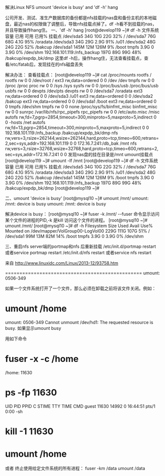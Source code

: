 解决Linux NFS umount 'device is busy' and 'df -h' hang


公司开发、测试、准生产数据库的备份都是nfs挂载的nas盘和备份主机的本地磁盘，最近nas的权限做了调整后，导致nfs挂载点掉了。df -h看不到挂载的nas，并且导致操作hang住。
一、'df -h' hang
[root@develop119 ~]# df -h
文件系统 容量 已用 可用 已用% 挂载点
/dev/sda5 34G 10G 22G 32% /
/dev/sda7 76G 68G 4.1G 95% /oradata
/dev/sda3 34G 29G 2.9G 91% /u01
/dev/sda2 48G 24G 22G 52% /bakcup
/dev/sda1 145M 12M 126M 9% /boot
tmpfs 3.9G 0 3.9G 0% /dev/shm
192.168.101.119:/nfs_backup
197G 89G 99G 48% /bakcup/expdp_bk/dmp
这里df -h后，操作hang住，无法查看挂载点，查看/etc/fatab后，发现挂在的nfs磁盘丢失
 
解决办法：
查看挂载点：
[root@develop119 ~]# cat /proc/mounts
rootfs / rootfs rw 0 0
/dev/root / ext3 rw,data=ordered 0 0
/dev /dev tmpfs rw 0 0
/proc /proc proc rw 0 0
/sys /sys sysfs rw 0 0
/proc/bus/usb /proc/bus/usb usbfs rw 0 0
devpts /dev/pts devpts rw 0 0
/dev/sda7 /oradata ext3 rw,data=ordered 0 0
/dev/sda3 /u01 ext3 rw,data=ordered 0 0
/dev/sda2 /bakcup ext3 rw,data=ordered 0 0
/dev/sda1 /boot ext3 rw,data=ordered 0 0
tmpfs /dev/shm tmpfs rw 0 0
none /proc/sys/fs/binfmt_misc binfmt_misc rw 0 0
sunrpc /var/lib/nfs/rpc_pipefs rpc_pipefs rw 0 0
/etc/auto.misc /misc autofs rw,fd=7,pgrp=2854,timeout=300,minproto=5,maxproto=5,indirect 0 0
-hosts /net autofs rw,fd=13,pgrp=2854,timeout=300,minproto=5,maxproto=5,indirect 0 0
192.168.101.119:/nfs_backup /bakcup/expdp_bk/dmp nfs rw,vers=3,rsize=262144,wsize=262144,hard,proto=tcp,timeo=600,retrans=2,sec=sys,addr=192.168.101.119 0 0
172.16.7.241:/db_bak /mnt nfs rw,vers=3,rsize=32768,wsize=32768,hard,proto=tcp,timeo=600,retrans=2,sec=sys,addr=172.16.7.241 0 0
发现nas盘的挂在目录是/mnt
umount挂载点
[root@develop119 ~]# umount -lf /mnt
[root@develop119 ~]# df -h
文件系统 容量 已用 可用 已用% 挂载点
/dev/sda5 34G 10G 22G 32% /
/dev/sda7 76G 68G 4.1G 95% /oradata
/dev/sda3 34G 29G 2.9G 91% /u01
/dev/sda2 48G 24G 22G 52% /bakcup
/dev/sda1 145M 12M 126M 9% /boot
tmpfs 3.9G 0 3.9G 0% /dev/shm
192.168.101.119:/nfs_backup
197G 89G 99G 48% /bakcup/expdp_bk/dmp
[root@develop119 ~]#
 
 
二、umount 'device is busy'
[root@mysql10 ~]# umount /mnt/
umount: /mnt: device is busy
umount: /mnt: device is busy
 
解决device is busy：
[root@mysql10 ~]# fuser -k /mnt/ --fuser 命令显示访问某个文件的进程的PID,-k 是kill 访问这个文件的进程。
[root@mysql10 ~]# umount /mnt/
[root@mysql10 ~]# df -h
Filesystem Size Used Avail Use% Mounted on
/dev/mapper/VolGroup00-LogVol00
229G 111G 107G 51% /
/dev/sda1 99M 13M 82M 14% /boot
tmpfs 3.9G 0 3.9G 0% /dev/shm
 
 
三、重启nfs server端的portmap和nfs 后重新挂载
/etc/init.d/portmap restart 或者service portmap restart
/etc/init.d/nfs restart 或者service nfs restart
 
来自 <http://www.linuxidc.com/Linux/2013-12/93758.htm>
 
 
================================================
umount: 0506-349
 
如果一个文件系统打开了一个文件，那么必须在卸载之前将该文件关闭。例如：
# umount /home
umount: 0506-349 Cannot unmount /dev/hd1: The requested resource is busy.
如果显示umount busy
 
用如下命令
# fuser -x -c /home
/home: 11630
# ps -fp 11630
UID PID PPID C STIME TTY TIME CMD
guest 11630 14992 0 16:44:51 pts/1 0:00 -sh
# kill -1 11630
# umount /home
或者
终止使用给定文件系统的所有进程：
fuser -km /data
umount /data